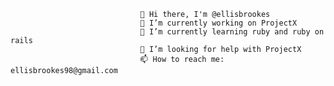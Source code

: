 
                                 👋 Hi there, I'm @ellisbrookes
                                 🔭 I’m currently working on ProjectX
                                 🌱 I’m currently learning ruby and ruby on rails
                                 🤔 I’m looking for help with ProjectX
                                 📫 How to reach me: ellisbrookes98@gmail.com  
